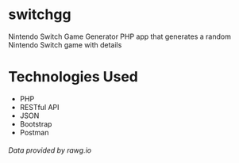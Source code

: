 # switchgg
Nintendo Switch Game Generator
PHP app that generates a random Nintendo Switch game with details

# Technologies Used
- PHP
- RESTful API
- JSON
- Bootstrap
- Postman

###### Data provided by rawg.io
